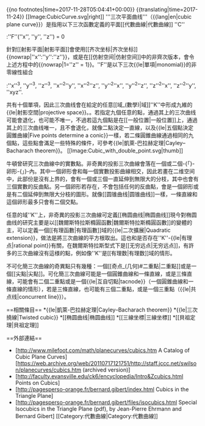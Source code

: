 {{no footnotes|time=2017-11-28T05:04:41+00:00}}
{{translating|time=2017-11-24}}
[[Image:CubicCurve.svg|right]]
'''三次平面曲线'''（{{lang|en|cubic plane curve}}）是指用以下三次函數定義的平面[[代數曲線|代數曲線]] ''C''

:''F''(''x'', ''y'', ''z'') = 0

針對[[射影平面|射影平面]]會使用[[齐次坐标|齐次坐标]]{{nowrap|''x'':''y'':''z''}}，或是在[[仿射空间|仿射空间]]中的非齊次版本，會令上述方程中的{{nowrap|1=''z'' = 1}}。''F''是以下三次{{le|單項|monomial}}的非零線性組合

:''x''<sup>3</sup>, ''y''<sup>3</sup>, ''z''<sup>3</sup>, ''x''<sup>2</sup>''y'', ''x''<sup>2</sup>''z'', ''y''<sup>2</sup>''x'', ''y''<sup>2</sup>''z'', ''z''<sup>2</sup>''x'', ''z''<sup>2</sup>''y'', ''xyz''.

共有十個單項，因此三次曲线會在給定的任意[[域_(數學)|域]]''K''中形成九維的{{le|射影空間|projective space}}。<!--Each point ''P'' imposes a single linear condition on ''F'', if we ask that ''C'' pass through ''P''.-->。若指定九個任意的點，通過其上的三次曲线可能會退化，也可能不唯一，不過若這九個點是在[[一般位置|一般位置]]上，通過其上的三次曲线唯一，且不會退化，就像二點決定一直線，以及{{le|五個點決定圓錐曲線|Five points determine a conic}}一樣，若二條圓錐曲線通過相同的九個點<!--，就像曲線{{le|束 (投影幾何學)|Pencil (mathematics)|束}}的情形一樣-->，這些點會滿足一些特殊的條件，可參考{{le|凱萊-巴拉赫定理|Cayley–Bacharach theorem}}。
[[Image:Cubic_with_double_point.svg|thumb]]
<!--A cubic curve may have a singular point... 一段沒有翻譯--><!--non-singular projective cubic和singular projective cubic也沒有說明--->

牛頓曾研究三次曲線中的實數點。非奇異的投影三次曲線會落在一個或二個-{「}-卵形-{」}-內。其中一個卵形會和每一個實數投影曲線相交，因此若畫在二维空间中，此部份是沒有上界的，會有一個或三個一直延伸到無限大的分枝，其中也會有三個實數的反曲點。另一個卵形若存在，不會包括任何的反曲點，會是一個卵形或是有二個延伸到無限大分枝的圖形。就像[[圆锥曲线|圆锥曲线]]一樣，一條直線和這個卵形最多只會有二個交點。

任意的域''K''上，非奇異的投影三次曲線可定義[[椭圆曲线|椭圆曲线]]<!--A non-singular cubic defines an [[elliptic_curve|elliptic curve]], over any field ''K'' for which it has a point defined.-->現今對椭圆曲线的研究主要是以[[魏爾斯特拉斯橢圓函數|魏爾斯特拉斯橢圓函數]]的變體的主，可以定義一個[[有理函數|有理函數]]域的{{le|二次擴展|Quadratic extension}}，做法是將三次曲線的平方根取出。這也和是否存在''K''-{{le|有理点|rational point}}有關，在魏爾斯特拉斯型式下是[[无穷远点|无穷远点]]，有許多的三次曲線沒有這様的點，例如像''K''是[[有理数|有理数]]域的情形。

不可化簡三次曲線的奇異點只有幾種：一個[[奇点_(几何)#二重點|二重點]]或是一個[[尖點|尖點]]。可化簡三次曲線可能是一個圓錐曲線和一條直線，或是三條直線，可能會有二個二重點或是一個{{le|互自切點|tacnode}}（一個圓錐曲線和一條直線的情形），若是三條直線，也可能有三個二重點，或是一個三重點（{{le|共点线|concurrent line}}）。

==相關條目==
*{{le|凱萊-巴拉赫定理|Cayley–Bacharach theorem}}
*{{le|三次撓線|Twisted cubic}}
*[[椭圆曲线|椭圆曲线]]
*[[三線坐標|三線坐標]]
*[[貝祖定理|貝祖定理]]

==外部連結==
* [http://www.milefoot.com/math/planecurves/cubics.htm A Catalog of Cubic Plane Curves] [https://web.archive.org/web/20110717121751/http://staff.jccc.net/swilson/planecurves/cubics.htm (archived version)]
* [http://faculty.evansville.edu/ck6/encyclopedia/Intro&Zcubics.html Points on Cubics]
* [http://pagesperso-orange.fr/bernard.gibert/index.html Cubics in the Triangle Plane]
* [http://pagesperso-orange.fr/bernard.gibert/files/isocubics.html Special Isocubics in the Triangle Plane (pdf), by Jean-Pierre Ehrmann and Bernard Gibert]
[[Category:代數曲線|Category:代數曲線]]